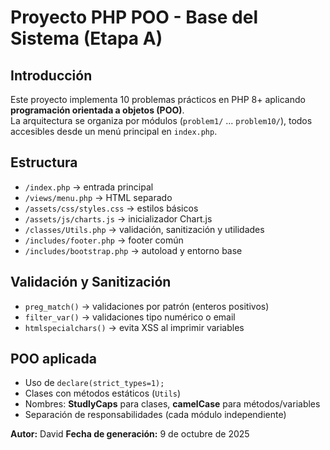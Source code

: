 # Proyecto PHP POO - Base del Sistema (Etapa A)

## Introducción
Este proyecto implementa 10 problemas prácticos en PHP 8+ aplicando **programación orientada a objetos (POO)**.  
La arquitectura se organiza por módulos (`problem1/` ... `problem10/`), todos accesibles desde un menú principal en `index.php`.

## Estructura
- `/index.php` → entrada principal
- `/views/menu.php` → HTML separado
- `/assets/css/styles.css` → estilos básicos
- `/assets/js/charts.js` → inicializador Chart.js
- `/classes/Utils.php` → validación, sanitización y utilidades
- `/includes/footer.php` → footer común
- `/includes/bootstrap.php` → autoload y entorno base

## Validación y Sanitización
- `preg_match()` → validaciones por patrón (enteros positivos)
- `filter_var()` → validaciones tipo numérico o email
- `htmlspecialchars()` → evita XSS al imprimir variables

## POO aplicada
- Uso de `declare(strict_types=1);`
- Clases con métodos estáticos (`Utils`)
- Nombres: **StudlyCaps** para clases, **camelCase** para métodos/variables
- Separación de responsabilidades (cada módulo independiente)

**Autor:** David
**Fecha de generación:** 9 de octubre de 2025
